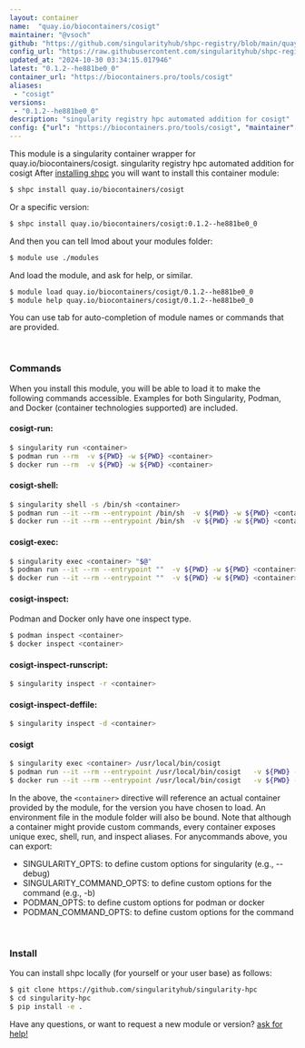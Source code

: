 ```yaml
---
layout: container
name:  "quay.io/biocontainers/cosigt"
maintainer: "@vsoch"
github: "https://github.com/singularityhub/shpc-registry/blob/main/quay.io/biocontainers/cosigt/container.yaml"
config_url: "https://raw.githubusercontent.com/singularityhub/shpc-registry/main/quay.io/biocontainers/cosigt/container.yaml"
updated_at: "2024-10-30 03:34:15.017946"
latest: "0.1.2--he881be0_0"
container_url: "https://biocontainers.pro/tools/cosigt"
aliases:
 - "cosigt"
versions:
 - "0.1.2--he881be0_0"
description: "singularity registry hpc automated addition for cosigt"
config: {"url": "https://biocontainers.pro/tools/cosigt", "maintainer": "@vsoch", "description": "singularity registry hpc automated addition for cosigt", "latest": {"0.1.2--he881be0_0": "sha256:c80ecefd2216bf6cb1fd8f0d9effb51662d8cc561dad34d2dea60fe5e407caff"}, "tags": {"0.1.2--he881be0_0": "sha256:c80ecefd2216bf6cb1fd8f0d9effb51662d8cc561dad34d2dea60fe5e407caff"}, "docker": "quay.io/biocontainers/cosigt", "aliases": {"cosigt": "/usr/local/bin/cosigt"}}
---
```


This module is a singularity container wrapper for quay.io/biocontainers/cosigt.
singularity registry hpc automated addition for cosigt
After [installing shpc](#install) you will want to install this container module:


```bash
$ shpc install quay.io/biocontainers/cosigt
```

Or a specific version:

```bash
$ shpc install quay.io/biocontainers/cosigt:0.1.2--he881be0_0
```

And then you can tell lmod about your modules folder:

```bash
$ module use ./modules
```

And load the module, and ask for help, or similar.

```bash
$ module load quay.io/biocontainers/cosigt/0.1.2--he881be0_0
$ module help quay.io/biocontainers/cosigt/0.1.2--he881be0_0
```

You can use tab for auto-completion of module names or commands that are provided.

<br>

### Commands

When you install this module, you will be able to load it to make the following commands accessible.
Examples for both Singularity, Podman, and Docker (container technologies supported) are included.

#### cosigt-run:

```bash
$ singularity run <container>
$ podman run --rm  -v ${PWD} -w ${PWD} <container>
$ docker run --rm  -v ${PWD} -w ${PWD} <container>
```

#### cosigt-shell:

```bash
$ singularity shell -s /bin/sh <container>
$ podman run --it --rm --entrypoint /bin/sh  -v ${PWD} -w ${PWD} <container>
$ docker run --it --rm --entrypoint /bin/sh  -v ${PWD} -w ${PWD} <container>
```

#### cosigt-exec:

```bash
$ singularity exec <container> "$@"
$ podman run --it --rm --entrypoint ""  -v ${PWD} -w ${PWD} <container> "$@"
$ docker run --it --rm --entrypoint ""  -v ${PWD} -w ${PWD} <container> "$@"
```

#### cosigt-inspect:

Podman and Docker only have one inspect type.

```bash
$ podman inspect <container>
$ docker inspect <container>
```

#### cosigt-inspect-runscript:

```bash
$ singularity inspect -r <container>
```

#### cosigt-inspect-deffile:

```bash
$ singularity inspect -d <container>
```


#### cosigt

```bash
$ singularity exec <container> /usr/local/bin/cosigt
$ podman run --it --rm --entrypoint /usr/local/bin/cosigt   -v ${PWD} -w ${PWD} <container> -c " $@"
$ docker run --it --rm --entrypoint /usr/local/bin/cosigt   -v ${PWD} -w ${PWD} <container> -c " $@"
```



In the above, the `<container>` directive will reference an actual container provided
by the module, for the version you have chosen to load. An environment file in the
module folder will also be bound. Note that although a container
might provide custom commands, every container exposes unique exec, shell, run, and
inspect aliases. For anycommands above, you can export:

 - SINGULARITY_OPTS: to define custom options for singularity (e.g., --debug)
 - SINGULARITY_COMMAND_OPTS: to define custom options for the command (e.g., -b)
 - PODMAN_OPTS: to define custom options for podman or docker
 - PODMAN_COMMAND_OPTS: to define custom options for the command

<br>

### Install

You can install shpc locally (for yourself or your user base) as follows:

```bash
$ git clone https://github.com/singularityhub/singularity-hpc
$ cd singularity-hpc
$ pip install -e .
```

Have any questions, or want to request a new module or version? [ask for help!](https://github.com/singularityhub/singularity-hpc/issues)